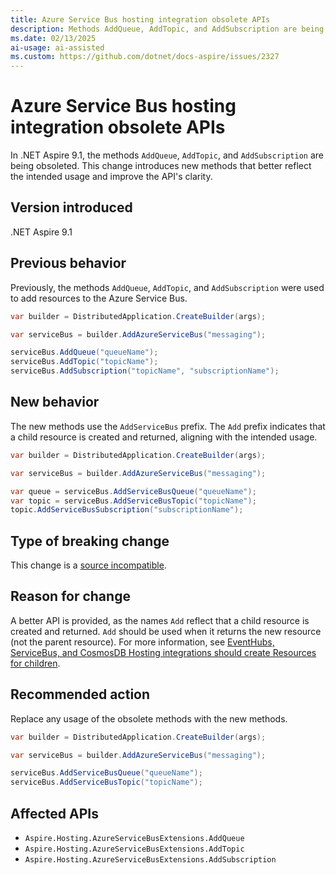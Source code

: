 ```yaml
---
title: Azure Service Bus hosting integration obsolete APIs
description: Methods AddQueue, AddTopic, and AddSubscription are being obsoleted in Azure.Hosting.ServiceBus.
ms.date: 02/13/2025
ai-usage: ai-assisted
ms.custom: https://github.com/dotnet/docs-aspire/issues/2327
---
```


# Azure Service Bus hosting integration obsolete APIs

In .NET Aspire 9.1, the methods `AddQueue`, `AddTopic`, and `AddSubscription` are being obsoleted. This change introduces new methods that better reflect the intended usage and improve the API's clarity.

## Version introduced

.NET Aspire 9.1

## Previous behavior

Previously, the methods `AddQueue`, `AddTopic`, and `AddSubscription` were used to add resources to the Azure Service Bus.

```csharp
var builder = DistributedApplication.CreateBuilder(args);

var serviceBus = builder.AddAzureServiceBus("messaging");

serviceBus.AddQueue("queueName");
serviceBus.AddTopic("topicName");
serviceBus.AddSubscription("topicName", "subscriptionName");
```

## New behavior

The new methods use the `AddServiceBus` prefix. The `Add` prefix indicates that a child resource is created and returned, aligning with the intended usage.

```csharp
var builder = DistributedApplication.CreateBuilder(args);

var serviceBus = builder.AddAzureServiceBus("messaging");

var queue = serviceBus.AddServiceBusQueue("queueName");
var topic = serviceBus.AddServiceBusTopic("topicName");
topic.AddServiceBusSubscription("subscriptionName");
```

## Type of breaking change

This change is a [source incompatible](../categories.md#source-compatibility).

## Reason for change

A better API is provided, as the names `Add` reflect that a child resource is created and returned. `Add` should be used when it returns the new resource (not the parent resource). For more information, see [EventHubs, ServiceBus, and CosmosDB Hosting integrations should create Resources for children](https://github.com/dotnet/aspire/issues/7407).

## Recommended action

Replace any usage of the obsolete methods with the new methods.

```csharp
var builder = DistributedApplication.CreateBuilder(args);

var serviceBus = builder.AddAzureServiceBus("messaging");

serviceBus.AddServiceBusQueue("queueName");
serviceBus.AddServiceBusTopic("topicName");
```

## Affected APIs

- `Aspire.Hosting.AzureServiceBusExtensions.AddQueue`
- `Aspire.Hosting.AzureServiceBusExtensions.AddTopic`
- `Aspire.Hosting.AzureServiceBusExtensions.AddSubscription`
